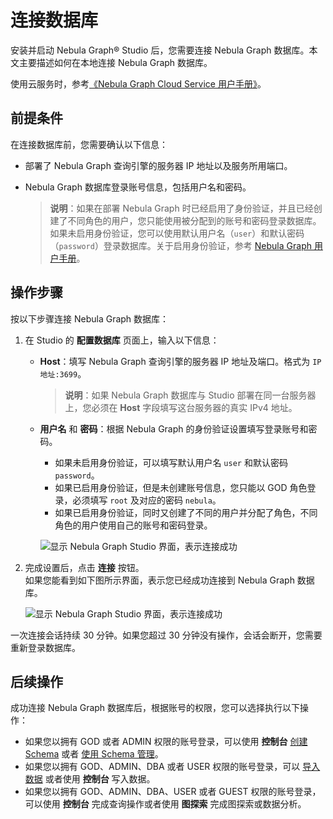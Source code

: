 # 连接数据库

安装并启动 Nebula Graph&reg; Studio 后，您需要连接 Nebula Graph 数据库。本文主要描述如何在本地连接 Nebula Graph 数据库。

使用云服务时，参考[《Nebula Graph Cloud Service 用户手册》](https://cloud-docs.nebula-graph.com.cn/cn/posts/manage-instances/dbaas-ug-connect-nebulastudio/ "点击进入 Nebula Graph Cloud Service 用户手册")。

## 前提条件

在连接数据库前，您需要确认以下信息：

- 部署了 Nebula Graph 查询引擎的服务器 IP 地址以及服务所用端口。

- Nebula Graph 数据库登录账号信息，包括用户名和密码。
  > **说明**：如果在部署 Nebula Graph 时已经启用了身份验证，并且已经创建了不同角色的用户，您只能使用被分配到的账号和密码登录数据库。如果未启用身份验证，您可以使用默认用户名（`user`）和默认密码（`password`）登录数据库。关于启用身份验证，参考 [Nebula Graph 用户手册](https://docs.nebula-graph.com.cn/ "点击进入 Nebula Graph 用户手册")。

## 操作步骤

按以下步骤连接 Nebula Graph 数据库：

1. 在 Studio 的 **配置数据库** 页面上，输入以下信息：
   - **Host**：填写 Nebula Graph 查询引擎的服务器 IP 地址及端口。格式为 `IP地址:3699`。
     > **说明**：如果 Nebula Graph 数据库与 Studio 部署在同一台服务器上，您必须在 **Host** 字段填写这台服务器的真实 IPv4 地址。
   - **用户名** 和 **密码**：根据 Nebula Graph 的身份验证设置填写登录账号和密码。
     - 如果未启用身份验证，可以填写默认用户名 `user` 和默认密码 `password`。
     - 如果已启用身份验证，但是未创建账号信息，您只能以 GOD 角色登录，必须填写 `root` 及对应的密码 `nebula`。
     - 如果已启用身份验证，同时又创建了不同的用户并分配了角色，不同角色的用户使用自己的账号和密码登录。

      ![显示 Nebula Graph Studio 界面，表示连接成功](https://docs-cdn.nebula-graph.com.cn/nebula-studio-docs/st-ug-002.png "Nebula Graph Studio 连接成功")
2. 完成设置后，点击 **连接** 按钮。  
   如果您能看到如下图所示界面，表示您已经成功连接到 Nebula Graph 数据库。

    ![显示 Nebula Graph Studio 界面，表示连接成功](https://docs-cdn.nebula-graph.com.cn/nebula-studio-docs/st-ug-003.png "Nebula Graph Studio 连接成功")

一次连接会话持续 30 分钟。如果您超过 30 分钟没有操作，会话会断开，您需要重新登录数据库。

## 后续操作

成功连接 Nebula Graph 数据库后，根据账号的权限，您可以选择执行以下操作：

- 如果您以拥有 GOD 或者 ADMIN 权限的账号登录，可以使用 **控制台** [创建 Schema](../quick-start/st-ug-create-schema.md) 或者 [使用 Schema 管理](../use-studio/manage-schema/st-ug-crud-space.md)。
- 如果您以拥有 GOD、ADMIN、DBA 或者 USER 权限的账号登录，可以 [导入数据](../quick-start/st-ug-import-data.md) 或者使用 **控制台** 写入数据。
- 如果您以拥有 GOD、ADMIN、DBA、USER 或者 GUEST 权限的账号登录，可以使用 **控制台** 完成查询操作或者使用 **图探索** 完成图探索或数据分析。
